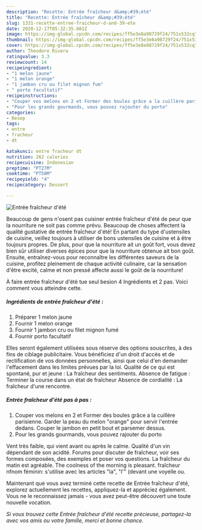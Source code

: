 ```yaml
---
description: "Recette: Entrée fraîcheur d&amp;#39;été"
title: "Recette: Entrée fraîcheur d&amp;#39;été"
slug: 1331-recette-entree-fraicheur-d-and-39-ete
date: 2020-12-17T05:32:35.601Z
image: https://img-global.cpcdn.com/recipes/ff5e3e8a98729f24/751x532cq70/entree-fraicheur-dete-photo-principale-de-la-recette.jpg
thumbnail: https://img-global.cpcdn.com/recipes/ff5e3e8a98729f24/751x532cq70/entree-fraicheur-dete-photo-principale-de-la-recette.jpg
cover: https://img-global.cpcdn.com/recipes/ff5e3e8a98729f24/751x532cq70/entree-fraicheur-dete-photo-principale-de-la-recette.jpg
author: Theodore Rivera
ratingvalue: 3.3
reviewcount: 14
recipeingredient:
- "1 melon jaune"
- "1 melon orange"
- "1 jambon cru ou filet mignon fum"
- " porto facultatif"
recipeinstructions:
- "Couper vos melons en 2 et Former des boules grâce a la cuillère parisienne. Garder la peau du melon &#34;orange&#34; pour servir l&#39;entrée dedans. Couper le jambon en petit bout et parsemer dessus."
- "Pour les grands gourmands, vous pouvez rajouter du porto"
categories:
- Resep
tags:
- entre
- fracheur
- dt

katakunci: entre fracheur dt 
nutrition: 262 calories
recipecuisine: Indonesian
preptime: "PT27M"
cooktime: "PT50M"
recipeyield: "4"
recipecategory: Dessert

---
```



![Entrée fraîcheur d&#39;été](https://img-global.cpcdn.com/recipes/ff5e3e8a98729f24/751x532cq70/entree-fraicheur-dete-photo-principale-de-la-recette.jpg)

Beaucoup de gens n'osent pas cuisiner entrée fraîcheur d&#39;été de peur que la nourriture ne soit pas comme prévu. Beaucoup de choses affectent la qualité gustative de entrée fraîcheur d&#39;été! En partant du type d'ustensiles de cuisine, veillez toujours à utiliser de bons ustensiles de cuisine et à être toujours propres. De plus, pour que la nourriture ait un goût fort, vous devez bien sûr utiliser diverses épices pour que la nourriture obtenue ait bon goût. Ensuite, entraînez-vous pour reconnaître les différentes saveurs de la cuisine, profitez pleinement de chaque activité culinaire, car la sensation d'être excité, calme et non pressé affecte aussi le goût de la nourriture!

<!--inarticleads1-->

À faire entrée fraîcheur d&#39;été tue seul besion 4 Ingrédients et 2 pas. Voici comment vous atteindre cette.

##### Ingrédients de entrée fraîcheur d&#39;été :

1. Préparer 1 melon jaune
1. Fournir 1 melon orange
1. Fournir 1 jambon cru ou filet mignon fumé
1. Fournir  porto facultatif


Elles seront également utilisées sous réserve des options souscrites, à des fins de ciblage publicitaire. Vous bénéficiez d&#39;un droit d&#39;accès et de rectification de vos données personnelles, ainsi que celui d&#39;en demander l&#39;effacement dans les limites prévues par la loi. Qualité de ce qui est spontané, pur et jeune : La fraîcheur des sentiments. Absence de fatigue : Terminer la course dans un état de fraîcheur Absence de cordialité : La fraîcheur d&#39;une rencontre. 

<!--inarticleads2-->

##### Entrée fraîcheur d&#39;été pas à pas :

1. Couper vos melons en 2 et Former des boules grâce a la cuillère parisienne. Garder la peau du melon &#34;orange&#34; pour servir l&#39;entrée dedans. Couper le jambon en petit bout et parsemer dessus.
1. Pour les grands gourmands, vous pouvez rajouter du porto


Vent très faible, qui vient avant ou après le calme. Qualité d&#39;un vin dépendant de son acidité. Forums pour discuter de fraîcheur, voir ses formes composées, des exemples et poser vos questions. La fraîcheur du matin est agréable. The coolness of the morning is pleasant. fraîcheur nfnom féminin: s&#39;utilise avec les articles &#34;la&#34;, &#34;l&#39;&#34; (devant une voyelle ou. 

<!--inarticleads1-->

<p>
Maintenant que vous avez terminé cette recette de Entrée fraîcheur d&#39;été, explorez actuellement les recettes, appliquez-la et appréciez également. Vous ne le reconnaissez jamais - vous avez peut-être découvert une toute nouvelle vocation.
</p>

<p>
<i>Si vous trouvez cette Entrée fraîcheur d&#39;été recette précieuse, partagez-la avec vos amis ou votre famille, merci et bonne chance.</i>
</p>
